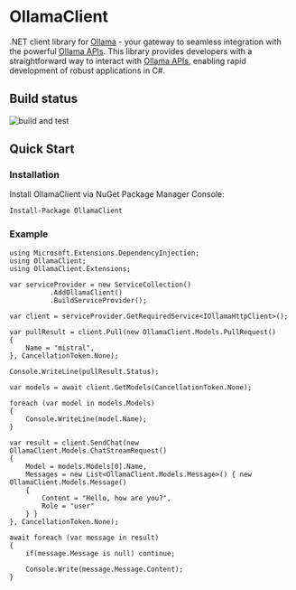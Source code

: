 # OllamaClient
.NET client library for [Ollama](https://github.com/ollama/ollama)  - your gateway to seamless integration with the powerful [Ollama APIs](https://github.com/ollama/ollama). This library provides developers with a straightforward way to interact with [Ollama APIs](https://github.com/ollama/ollama), enabling rapid development of robust applications in C#.

## Build status
![build and test](https://github.com/Dev-Art-Solutions/OllamaClient/actions/workflows/build-and-test.yml/badge.svg)

## Quick Start

### Installation

Install OllamaClient via NuGet Package Manager Console:

```bash
Install-Package OllamaClient
```

### Example
```
using Microsoft.Extensions.DependencyInjection;
using OllamaClient;
using OllamaClient.Extensions;

var serviceProvider = new ServiceCollection()
          .AddOllamaClient()
          .BuildServiceProvider();

var client = serviceProvider.GetRequiredService<IOllamaHttpClient>();

var pullResult = client.Pull(new OllamaClient.Models.PullRequest()
{
    Name = "mistral",
}, CancellationToken.None);

Console.WriteLine(pullResult.Status);

var models = await client.GetModels(CancellationToken.None);

foreach (var model in models.Models)
{
    Console.WriteLine(model.Name);
}

var result = client.SendChat(new OllamaClient.Models.ChatStreamRequest()
{
    Model = models.Models[0].Name,
    Messages = new List<OllamaClient.Models.Message>() { new OllamaClient.Models.Message()
    {
        Content = "Hello, how are you?",
        Role = "user"
    } }
}, CancellationToken.None);

await foreach (var message in result)
{
    if(message.Message is null) continue;

    Console.Write(message.Message.Content);
}
```

